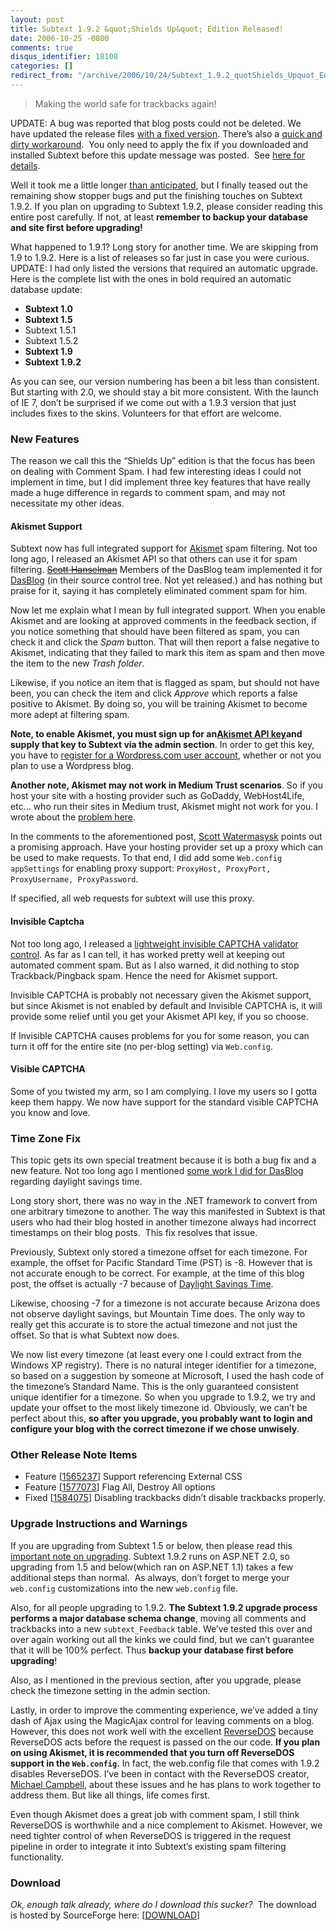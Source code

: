 ```yaml
---
layout: post
title: Subtext 1.9.2 &quot;Shields Up&quot; Edition Released!
date: 2006-10-25 -0800
comments: true
disqus_identifier: 18108
categories: []
redirect_from: "/archive/2006/10/24/Subtext_1.9.2_quotShields_Upquot_Edition_Released.aspx/"
---
```


> Making the world safe for trackbacks again!

UPDATE: A bug was reported that blog posts could not be deleted. We
have updated the release files [with a fixed
version](https://haacked.com/archive/2006/10/26/Subtext_1.9.2_Bugfix_Update.aspx "Subtext 1.9.2 Bugfix Update"). There’s
also a [quick and dirty
workaround](https://haacked.com/archive/2006/10/26/PATCH_Cannot_Delete_Posts_In_Subtext_1.9.2.aspx "Quick and Dirty Workaround"). 
You only need to apply the fix if you downloaded and installed Subtext
before this update message was posted.  See [here for
details](https://haacked.com/archive/2006/10/26/Subtext_1.9.2_Bugfix_Update.aspx "Bugfix Update").

Well it took me a little longer [than
anticipated](https://haacked.com/archive/2006/10/09/Comment_Spam_Relief_In_Subtext_Coming_Soon.aspx "Comment Spam Relief in Subtext"),
but I finally teased out the remaining show stopper bugs and put the
finishing touches on Subtext 1.9.2. If you plan on upgrading to Subtext
1.9.2, please consider reading this entire post carefully. If not, at
least **remember to backup your database and site first before
upgrading!**

What happened to 1.9.1? Long story for another time. We are skipping
from 1.9 to 1.9.2. Here is a list of releases so far just in case you
were curious. UPDATE: I had only listed the versions that required an
automatic upgrade. Here is the complete list with the ones in bold
required an automatic database update:

-   **Subtext 1.0**
-   **Subtext 1.5**
-   Subtext 1.5.1
-   Subtext 1.5.2 
-   **Subtext 1.9**
-   **Subtext 1.9.2**

As you can see, our version numbering has been a bit less than
consistent. But starting with 2.0, we should stay a bit more consistent.
With the launch of IE 7, don’t be surprised if we come out with a 1.9.3
version that just includes fixes to the skins. Volunteers for that
effort are welcome.

### New Features

The reason we call this the “Shields Up” edition is that the focus has
been on dealing with Comment Spam. I had few interesting ideas I could
not implement in time, but I did implement three key features that have
really made a huge difference in regards to comment spam, and may not
necessitate my other ideas.

#### Akismet Support

Subtext now has full integrated support for
[Akismet](http://akismet.com/ "Akismet Spam Filtering") spam filtering.
Not too long ago, I released an Akismet API so that others can use it
for spam filtering. ~~[Scott
Hanselman](http://hanselman.com/blog/ "Scott Hanselman")~~ Members of
the DasBlog team implemented it for
[DasBlog](http://dasblog.net/ "DasBlog blog engine") (in their source
control tree. Not yet released.) and has nothing but praise for it,
saying it has completely eliminated comment spam for him.

Now let me explain what I mean by full integrated support. When you
enable Akismet and are looking at approved comments in the feedback
section, if you notice something that should have been filtered as spam,
you can check it and click the *Spam* button. That will then report a
false negative to Akismet, indicating that they failed to mark this item
as spam and then move the item to the new *Trash folder*.

Likewise, if you notice an item that is flagged as spam, but should not
have been, you can check the item and click *Approve* which reports a
false positive to Akismet. By doing so, you will be training Akismet to
become more adept at filtering spam.

**Note, to enable Akismet, you must sign up for an**[**Akismet API
key**](http://akismet.com/personal/ "Akismet API Key")**and supply that
key to Subtext via the admin section**. In order to get this key, you
have to [register for a Wordpress.com user
account](http://wordpress.com/signup/ "Register for a Wordpress Account"),
whether or not you plan to use a Wordpress blog.

**Another note, Akismet may not work in Medium Trust scenarios**. So if
you host your site with a hosting provider such as GoDaddy,
WebHost4Life, etc... who run their sites in Medium trust, Akismet might
not work for you. I wrote about the [problem
here](https://haacked.com/archive/2006/10/17/Why_Oh_Why_Couldnt_WebPermission_Be_Part_Of_Medium_Trust.aspx "Medium Trust and WebPermission").

In the comments to the aforementioned post, [Scott
Watermasysk](http://scottwater.com/blog/ "Scott Watermasysk") points out
a promising approach. Have your hosting provider set up a proxy which
can be used to make requests. To that end, I did add some
`Web.config appSettings` for enabling proxy support:
`ProxyHost, ProxyPort, ProxyUsername, ProxyPassword`.

If specified, all web requests for subtext will use this proxy.

#### Invisible Captcha

Not too long ago, I released a [lightweight invisible CAPTCHA validator
control](https://haacked.com/archive/2006/09/26/Lightweight_Invisible_CAPTCHA_Validator_Control.aspx "Invisible CAPTCHA").
As far as I can tell, it has worked pretty well at keeping out automated
comment spam. But as I also warned, it did nothing to stop
Trackback/Pingback spam. Hence the need for Akismet support.

Invisible CAPTCHA is probably not necessary given the Akismet support,
but since Akismet is not enabled by default and Invisible CAPTCHA is, it
will provide some relief until you get your Akismet API key, if you so
choose.

If Invisible CAPTCHA causes problems for you for some reason, you can
turn it off for the entire site (no per-blog setting) via `Web.config`.

#### Visible CAPTCHA

Some of you twisted my arm, so I am complying. I love my users so I
gotta keep them happy. We now have support for the standard visible
CAPTCHA you know and love.

### Time Zone Fix

This topic gets its own special treatment because it is both a bug fix
and a new feature. Not too long ago I mentioned [some work I did for
DasBlog](https://haacked.com/archive/2006/10/06/TimeZones.aspx "TimeZones")
regarding daylight savings time.

Long story short, there was no way in the .NET framework to convert from
one arbitrary timezone to another. The way this manifested in Subtext is
that users who had their blog hosted in another timezone always had
incorrect timestamps on their blog posts.  This fix resolves that issue.

Previously, Subtext only stored a timezone offset for each timezone. For
example, the offset for Pacific Standard Time (PST) is -8. However that
is not accurate enough to be correct. For example, at the time of this
blog post, the offset is actually -7 because of [Daylight Savings
Time](http://en.wikipedia.org/wiki/Daylight_saving_time "Daylight Savings Time on Wikipedia").

Likewise, choosing -7 for a timezone is not accurate because Arizona
does not observe daylight savings, but Mountain Time does. The only way
to really get this accurate is to store the actual timezone and not just
the offset. So that is what Subtext now does.

We now list every timezone (at least every one I could extract from the
Windows XP registry). There is no natural integer identifier for a
timezone, so based on a suggestion by someone at Microsoft, I used the
hash code of the timezone’s Standard Name. This is the only guaranteed
consistent unique identifier for a timezone. So when you upgrade to
1.9.2, we try and update your offset to the most likely timezone id.
Obviously, we can’t be perfect about this, **so after you upgrade, you
probably want to login and configure your blog with the correct timezone
if we chose unwisely**.

### Other Release Note Items

-   Feature
    [[1565237](https://sourceforge.net/tracker/index.php?func=detail&aid=1565237&group_id=137896&atid=739982 "Support external CSS")]
    Support referencing External CSS
-   Feature
    [[1577073](https://sourceforge.net/tracker/index.php?func=detail&aid=1577073&group_id=137896&atid=739982 "Flag All, Destroy All")]
    Flag All, Destroy All options
-   Fixed
    [[1584075](https://sourceforge.net/tracker/index.php?func=detail&aid=1584075&group_id=137896&atid=739979 "Bug fix")]
    Disabling trackbacks didn’t disable trackbacks properly.

### Upgrade Instructions and Warnings

If you are upgrading from Subtext 1.5 or below, then please read this
[important note on
upgrading](https://haacked.com/archive/2006/08/31/Important_Note_On_Upgrading_to_Subtext_1.9.aspx "Important Note on Upgrading to Subtext 1.9").
Subtext 1.9.2 runs on ASP.NET 2.0, so upgrading from 1.5 and below(which
ran on ASP.NET 1.1) takes a few additional steps than normal.  As
always, don’t forget to merge your `web.config` customizations into the
new `web.config` file.

Also, for all people upgrading to 1.9.2. **The Subtext 1.9.2 upgrade
process performs a major database schema change**, moving all comments
and trackbacks into a new `subtext_Feedback` table. We’ve tested this
over and over again working out all the kinks we could find, but we
can’t guarantee that it will be 100% perfect. Thus **backup your
database first before upgrading**!

Also, as I mentioned in the previous section, after you upgrade, please
check the timezone setting in the admin section.

Lastly, in order to improve the commenting experience, we’ve added a
tiny dash of Ajax using the MagicAjax control for leaving comments on a
blog. However, this does not work well with the excellent
[ReverseDOS](http://www.angrypets.com/tools/rdos/ "Reverse DOS") because
ReverseDOS acts before the request is passed on the our code. **If you
plan on using Akismet, it is recommended that you turn off ReverseDOS
support in the `Web.config`.** In fact, the web.config file that comes
with 1.9.2 disables ReverseDOS. I’ve been in contact with the ReverseDOS
creator, [Michael Campbell](http://blog.angrypets.com/ "AngryPets"),
about these issues and he has plans to work together to address them.
But like all things, life comes first.

Even though Akismet does a great job with comment spam, I still think
ReverseDOS is worthwhile and a nice complement to Akismet. However, we
need tighter control of when ReverseDOS is triggered in the request
pipeline in order to integrate it into Subtext’s existing spam filtering
functionality.

### Download

*Ok, enough talk already, where do I download this sucker?*  The
download is hosted by SourceForge here:
[[DOWNLOAD](https://sourceforge.net/project/showfiles.php?group_id=137896&package_id=181920&release_id=458502 "Download Subtext 1.9.2 from SourceForge")]

